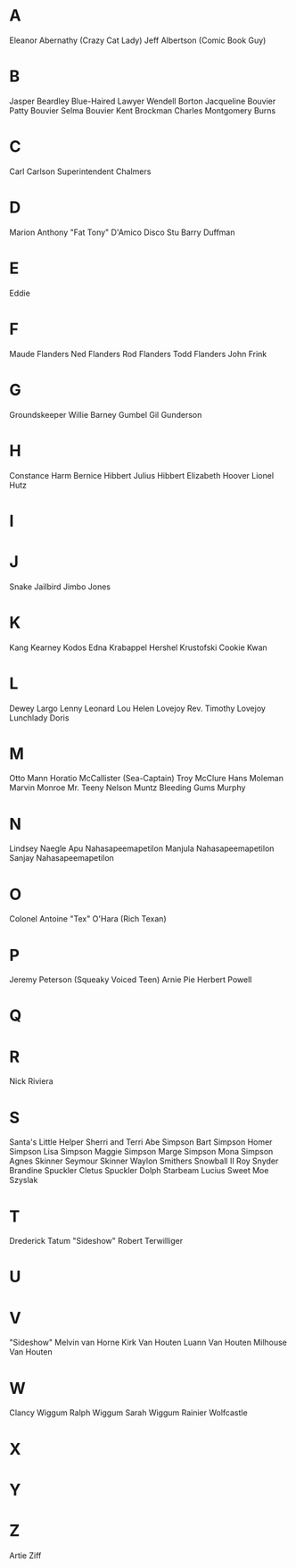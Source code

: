 # A
Eleanor Abernathy (Crazy Cat Lady)
Jeff Albertson (Comic Book Guy)
# B
Jasper Beardley
Blue-Haired Lawyer
Wendell Borton
Jacqueline Bouvier
Patty Bouvier
Selma Bouvier
Kent Brockman
Charles Montgomery Burns
# C
Carl Carlson
Superintendent Chalmers
# D
Marion Anthony "Fat Tony" D'Amico
Disco Stu
Barry Duffman
# E
Eddie
# F
Maude Flanders
Ned Flanders
Rod Flanders
Todd Flanders
John Frink
# G
Groundskeeper Willie
Barney Gumbel
Gil Gunderson
# H
Constance Harm
Bernice Hibbert
Julius Hibbert
Elizabeth Hoover
Lionel Hutz
# I
# J
Snake Jailbird
Jimbo Jones
# K
Kang
Kearney
Kodos
Edna Krabappel
Hershel Krustofski
Cookie Kwan
# L
Dewey Largo
Lenny Leonard
Lou
Helen Lovejoy
Rev. Timothy Lovejoy
Lunchlady Doris
# M
Otto Mann
Horatio McCallister (Sea-Captain)
Troy McClure
Hans Moleman
Marvin Monroe
Mr. Teeny
Nelson Muntz
Bleeding Gums Murphy
# N
Lindsey Naegle
Apu Nahasapeemapetilon
Manjula Nahasapeemapetilon
Sanjay Nahasapeemapetilon
# O
Colonel Antoine "Tex" O'Hara (Rich Texan)
# P
Jeremy Peterson (Squeaky Voiced Teen)
Arnie Pie
Herbert Powell
# Q
# R
Nick Riviera
# S
Santa's Little Helper
Sherri and Terri
Abe Simpson
Bart Simpson
Homer Simpson
Lisa Simpson
Maggie Simpson
Marge Simpson
Mona Simpson
Agnes Skinner
Seymour Skinner
Waylon Smithers
Snowball II
Roy Snyder
Brandine Spuckler
Cletus Spuckler
Dolph Starbeam
Lucius Sweet
Moe Szyslak
# T
Drederick Tatum
"Sideshow" Robert Terwilliger
# U
# V
"Sideshow" Melvin van Horne
Kirk Van Houten
Luann Van Houten
Milhouse Van Houten
# W
Clancy Wiggum
Ralph Wiggum
Sarah Wiggum
Rainier Wolfcastle
# X
# Y
# Z
Artie Ziff
